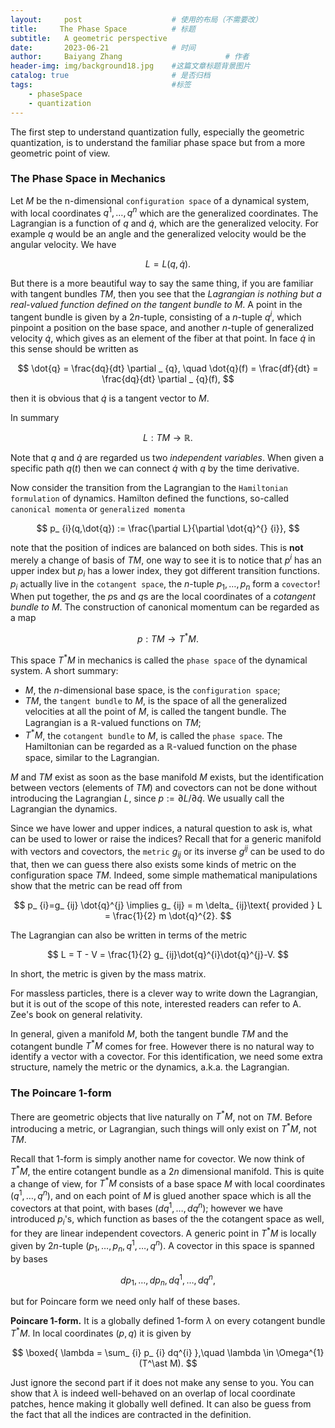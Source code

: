 ```yaml
---
layout:     post   				    # 使用的布局（不需要改）
title:     The Phase Space 			# 标题 
subtitle:   A geometric perspective
date:       2023-06-21 				# 时间
author:     Baiyang Zhang 						# 作者
header-img: img/background18.jpg 	#这篇文章标题背景图片
catalog: true 						# 是否归档
tags:								#标签
    - phaseSpace
    - quantization
---
```


The first step to understand quantization fully, especially the geometric quantization, is to understand the familiar phase space but from a more geometric point of view.

### The Phase Space in Mechanics

Let $M$ be the n-dimensional `configuration space` of a dynamical system, with local coordinates $q^{1},\dots,q^{n}$ which are the generalized coordinates. The Lagrangian is a function of $q$ and $\dot{q}$, which are the generalized velocity. For example $q$ would be an angle and the generalized velocity would be the angular velocity. We have 

$$
L = L(q,\dot{q}).
$$

But there is a more beautiful way to say the same thing, if you are familiar with tangent bundles $TM$, then you see that the *Lagrangian is nothing but a real-valued function defined on the tangent bundle to $M$*. A point in the tangent bundle is given by a $2n$-tuple, consisting of a $n$-tuple $q^{i}$, which pinpoint a position on the base space, and another $n$-tuple of generalized velocity $\dot{q}$, which gives as an element of the fiber at that point. In face $\dot{q}$ in this sense should be written as 

$$
\dot{q} = \frac{dq}{dt} \partial _ {q}, \quad  \dot{q}(f) = \frac{df}{dt} = \frac{dq}{dt} \partial _ {q}(f),
$$

then it is obvious that $\dot{q}$ is a tangent vector to $M$. 

In summary 

$$
L : TM \to \mathbb{R}.
$$

Note that $q$ and $\dot{q}$ are regarded us two *independent variables*. When given a specific path $q(t)$ then we can connect $\dot{q}$ with $q$ by the time derivative. 

Now consider the transition from the Lagrangian to the `Hamiltonian formulation` of dynamics. Hamilton defined the functions, so-called `canonical momenta` or `generalized momenta`

$$
p_ {i}(q,\dot{q}) := \frac{\partial L}{\partial \dot{q}^{} {i}},
$$

note that the position of indices are balanced on both sides. This is **not** merely a change of basis of $TM$, one way to see it is to notice that $p^{i}$ has an upper index but $p_ {i}$ has a lower index, they got different transition functions. $p_ {i}$ actually live in the `cotangent space`, the $n$-tuple $p_ {1},\dots,p_ {n}$ form a `covector`! When put together, the $p$s and $q$s are the local coordinates of a *cotangent bundle to $M$*. The construction of canonical momentum can be regarded as a map

$$
p: TM \to T^{\ast }M.
$$

This space $T^{\ast}M$ in mechanics is called the `phase space` of the dynamical system. A short summary:

- $M$, the $n$-dimensional base space, is the `configuration space`;
- $TM$, the `tangent bundle` to $M$, is the space of all the generalized velocities at all the point of $M$, is called the tangent bundle. The Lagrangian is a $\mathbb{R}$-valued functions on $TM$;
- $T^{\ast}M$, the `cotangent bundle` to $M$, is called the `phase space`. The Hamiltonian can be regarded as a $\mathbb{R}$-valued function on the phase space, similar to the Lagrangian.

$M$ and $TM$ exist as soon as the base manifold $M$ exists, but the identification between vectors (elements of $TM$) and covectors can not be done without introducing the Lagrangian $L$, since $p := \partial L / \partial \dot{q}$. We usually call the Lagrangian the dynamics. 

Since we have lower and upper indices, a natural question to ask is, what can be used to lower or raise the indices? Recall that for a generic manifold with vectors and covectors, the `metric` $g_ {ij}$ or its inverse $g^{ij}$ can be used to do that, then we can guess there also exists some kinds of metric on the configuration space $TM$. Indeed, some simple mathematical manipulations show that the metric can be read off from

$$
p_ {i}=g_ {ij} \dot{q}^{j} \implies g_ {ij} = m \delta_ {ij}\text{ provided } L = \frac{1}{2} m \dot{q}^{2}.
$$

The Lagrangian can also be written in terms of the metric

$$
L = T - V = \frac{1}{2} g_ {ij}\dot{q}^{i}\dot{q}^{j}-V.
$$

In short, the metric is given by the mass matrix. 

For massless particles, there is a clever way to write down the Lagrangian, but it is out of the scope of this note, interested readers can refer to A. Zee's book on general relativity.

In general, given a manifold $M$, both the tangent bundle $TM$ and the cotangent bundle $T^{\ast}M$ comes for free. However there is no natural way to identify a vector with a covector. For this identification, we need some extra structure, namely the metric or the dynamics, a.k.a. the Lagrangian.

### The Poincare $1$-form

There are geometric objects that live naturally on $T^{\ast}M$, not on $TM$. Before introducing a metric, or Lagrangian, such things will only exist on $T^\ast M$, not $TM$.

Recall that $1$-form is simply another name for covector. We now think of $T^\ast M$, the entire cotangent bundle as a $2n$ dimensional manifold. This is quite a change of view, for $T^\ast M$ consists of a base space $M$ with local coordinates $(q^{1},\dots,q^{n})$, and on each point of $M$ is glued another space which is all the covectors at that point, with bases $(dq^{1},\dots,dq^{n})$; however we have introduced $p_ {i}$'s, which function as bases of the the cotangent space as well, for they are linear independent covectors. A generic point in $T^\ast M$ is locally given by $2n$-tuple $(p_ {1},\dots,p_ {n},q^{1},\dots,q^{n})$. A covector in this space is spanned by bases 

$$dp_ {1},\dots,dp_ {n}, dq^{1},\dots,dq^{n}, 
$$

but for Poincare form we need only half of these bases.

**Poincare 1-form.** It is a globally defined 1-form $\lambda$ on every cotangent bundle $T^\ast M$. In local coordinates $(p,q)$ it is given by 

$$
\boxed{ 
\lambda = \sum_ {i} p_ {i} dq^{i}
},\quad  \lambda \in  \Omega^{1}(T^\ast M).
$$

Just ignore the second part if it does not make any sense to you. You can show that $\lambda$ is indeed well-behaved on an overlap of local coordinate patches, hence making it globally well defined. It can also be guess from the fact that all the indices are contracted in the definition.

